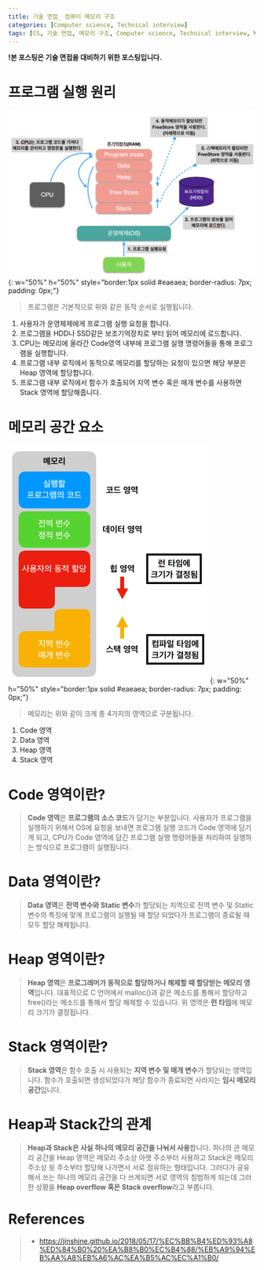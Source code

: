 ```yaml
---
title: 기술 면접_ 컴퓨터 메모리 구조
categories: [Computer science, Technical interview]
tags: [CS, 기술 면접, 메모리 구조, Computer science, Technical interview, Memory architecture]
---
```


**!본 포스팅은 기술 면접을 대비하기 위한 포스팅입니다.**
# 프로그램 실행 원리
![memory1](/assets/img/technical_interview/memory1.png){: w="50%" h="50%" style="border:1px solid #eaeaea; border-radius: 7px; padding: 0px;"}

> 프로그램은 기본적으로 위와 같은 동작 순서로 실행됩니다.
1. 사용자가 운영체제에게 프로그램 실행 요청을 합니다.
2. 프로그램을 HDD나 SSD같은 보조기억장치로 부터 읽어 메모리에 로드합니다.
3. CPU는 메모리에 올라간 Code영역 내부에 프로그램 실행 명령어들을 통해 프로그램을 실행합니다.
4. 프로그램 내부 로직에서 동적으로 메모리를 할당하는 요청이 있으면 해당 부분은 Heap 영역에 할당합니다. 
5. 프로그램 내부 로직에서 함수가 호출되어 지역 변수 혹은 매개 변수를 사용하면 Stack 영역에 할당해줍니다.

# 메모리 공간 요소
![memory2](/assets/img/technical_interview/memory2.png){: w="50%" h="50%" style="border:1px solid #eaeaea; border-radius: 7px; padding: 0px;"}

> 메모리는 위와 같이 크게 총 4가지의 영역으로 구분됩니다.
1. Code 영역
2. Data 영역
3. Heap 영역
4. Stack 영역

# Code 영역이란?
> **Code 영역**은 **프로그램의 소스 코드**가 담기는 부분입니다. 사용자가 프로그램을 실행하기 위해서 OS에 요청을 보내면 프로그램 실행 코드가 Code 영역에 담기게 되고, CPU가 Code 영역에 담긴 프로그램 실행 명령어들을 처리하여 실행하는 방식으로 프로그램이 실행됩니다.

# Data 영역이란?
> **Data 영역**은 **전역 변수와 Static 변수**가 할당되는 지역으로 전역 변수 및 Static 변수의 특징에 맞게 프로그램이 실행될 때 할당 되었다가 프로그램이 종료될 때 모두 할당 해제됩니다.

# Heap 영역이란?
> **Heap 영역**은 **프로그래머가 동적으로 할당하거나 해제할 때 할당받는 메모리 영역**입니다. 대표적으로 
C 언어에서 malloc()과 같은 메소드를 통해서 할당하고 free()라는 메소드를 통해서 할당 해제할 수 있습니다.
위 영역은 **런 타임**에 메모리 크기가 결정됩니다.

# Stack 영역이란?
> **Stack 영역**은 함수 호출 시 사용되는 **지역 변수 및 매개 변수**가 할당되는 영역입니다. 함수가 호출되면 생성되었다가 해당 함수가 종료되면 사라지는 **임시 메모리 공간**입니다.

# Heap과 Stack간의 관계
> **Heap과 Stack은 사실 하나의 메모리 공간을 나눠서 사용**합니다. 하나의 큰 메모리 공간을 Heap 영역은 메모리 주소상 아랫 주소부터 사용하고 Stack은 메모리 주소상 윗 주소부터 할당해 나가면서 서로 점유하는 형태입니다. 
그러다가 공유해서 쓰는 하나의 메모리 공간을 다 쓰게되면 서로 영역의 침범하게 되는데 그러한 상황을 **Heap overflow 혹은 Stack overflow**라고 부릅니다.

# References
> * https://jinshine.github.io/2018/05/17/%EC%BB%B4%ED%93%A8%ED%84%B0%20%EA%B8%B0%EC%B4%88/%EB%A9%94%EB%AA%A8%EB%A6%AC%EA%B5%AC%EC%A1%B0/

